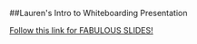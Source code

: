 ##Lauren's Intro to Whiteboarding Presentation

[Follow this link for FABULOUS SLIDES!](https://docs.google.com/presentation/d/1uWRG3KJDgC-I6ukUHEwmFFmEbmVOzwP438PQo1ue-Q0/edit?usp=sharing)
